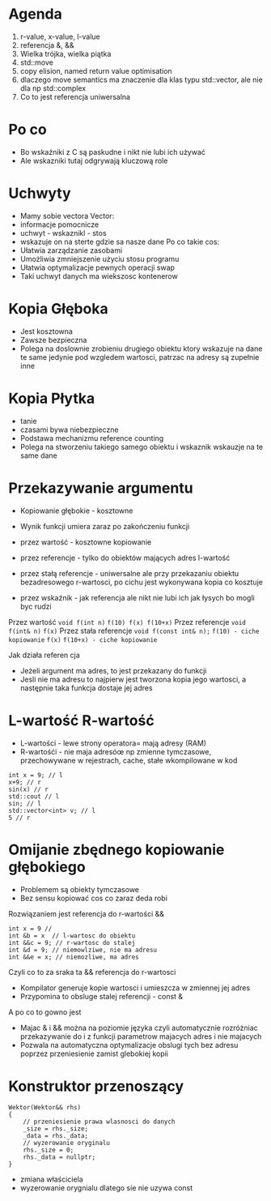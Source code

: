 # Agenda
1. r-value, x-value, l-value
2. referencja &, &&
3. Wielka trójka, wielka piątka
4. std::move
5. copy elision, named return value optimisation
6. dlaczego move semantics ma znaczenie dla klas typu std::vector, ale nie dla np std::complex
7. Co to jest referencja uniwersalna

# Po co
- Bo wskaźniki z C są paskudne i nikt nie lubi ich używać
- Ale wskazniki tutaj odgrywają kluczową role
# Uchwyty
- Mamy sobie vectora
Vector:
- informacje pomocnicze
- uchwyt - wskaznikl - stos
- wskazuje on na sterte gdzie sa nasze dane
Po co takie cos:
- Ułatwia zarządzanie zasobami
- Umożliwia zmniejszenie użyciu stosu programu
- Ułatwia optymalizacje pewnych operacji swap
- Taki uchwyt danych ma wiekszosc kontenerow

# Kopia Głęboka
- Jest kosztowna
- Zawsze bezpieczna
- Polega na doslownie zrobieniu drugiego obiektu ktory wskazuje na dane te same jedynie pod wzgledem wartosci, patrzac na adresy są zupełnie inne
# Kopia Płytka
- tanie
- czasami bywa niebezpieczne
- Podstawa mechanizmu reference counting
- Polega na stworzeniu takiego samego obiektu i wskaznik wskauzje na te same dane
# Przekazywanie argumentu
- Kopiowanie głębokie - kosztowne
- Wynik funkcji umiera zaraz po zakończeniu funkcji

- przez wartość - kosztowne kopiowanie
- przez referencje - tylko do obiektów mających adres l-wartość
- przez stałą referencje - uniwersalne ale przy przekazaniu obiektu bezadresowego r-wartosci, po cichu jest wykonywana kopia co kosztuje
- przez wskaźnik - jak referencja ale nikt nie lubi ich jak łysych bo mogli byc rudzi

Przez wartość
`void f(int n)`
`f(10) f(x) f(10+x)`
Przez referencje
`void f(int& n)`
`f(x)`
Przez stała referencje
`void f(const int& n);`
`f(10) - ciche kopiowanie`
`f(x)`
`f(10+x) - ciche kopiowanie`

Jak działa referen cja
- Jeżeli argument ma adres, to jest przekazany do funkcji
- Jesli nie ma adresu to najpierw jest tworzona kopia jego wartosci, a następnie taka funkcja dostaje jej adres

# L-wartość R-wartość
- L-wartości - lewe strony operatora= mają adresy (RAM)
- R-wartośći - nie maja adresóœ np zmienne tymczasowe, przechowywane w rejestrach, cache, stałe wkompilowane w kod
```
int x = 9; // l
x+9; // r
sin(x) // r
std::cout // l
sin; // l
std::vector<int> v; // l
5 // r
```

# Omijanie zbędnego kopiowanie głębokiego
- Problemem są obiekty tymczasowe
- Bez sensu kopiować cos co zaraz deda robi


Rozwiązaniem jest referencja do r-wartości &&
```
int x = 9 //
int &b = x  // l-wartosc do obiektu
int &&c = 9; // r-wartosc do stalej
int &d = 9; // niemowlziwe, nie ma adresu
int &&e = x; // niemozliwe, ma adres
```
Czyli co to za sraka ta && referencja do r-wartosci
- Kompilator generuje kopie wartosci i umieszcza w zmiennej jej adres
- Przypomina to obsluge stalej referencji - const &

A po co to gowno jest
- Majac & i && można na poziomie języka czyli automatycznie rozróżniac przekazywanie do i z funkcji parametrow majacych adres i nie majacych
- Pozwala na automatyczna optymalizacje obslugi tych bez adresu poprzez przeniesienie zamist glebokiej kopii

# Konstruktor przenoszący
```
Wektor(Wektor&& rhs)
{
	// przeniesienie prawa wlasnosci do danych
	_size = rhs._size;
	_data = rhs._data;
	// wyzerowanie oryginalu
	rhs._size = 0;
	rhs._data = nullptr;
}
```
- zmiana właściciela
- wyzerowanie orygnialu dlatego sie nie uzywa const